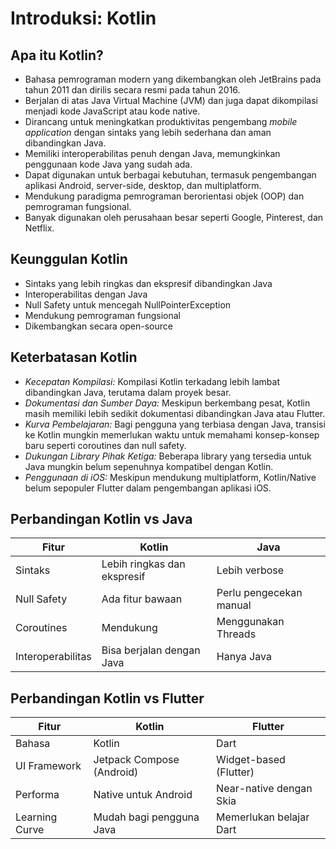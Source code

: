 # Introduksi: Kotlin

## Apa itu Kotlin?
- Bahasa pemrograman modern yang dikembangkan oleh JetBrains pada tahun 2011 dan dirilis secara resmi pada tahun 2016.
- Berjalan di atas Java Virtual Machine (JVM) dan juga dapat dikompilasi menjadi kode JavaScript atau kode native.
- Dirancang untuk meningkatkan produktivitas pengembang _mobile application_ dengan sintaks yang lebih sederhana dan aman dibandingkan Java.
- Memiliki interoperabilitas penuh dengan Java, memungkinkan penggunaan kode Java yang sudah ada.
- Dapat digunakan untuk berbagai kebutuhan, termasuk pengembangan aplikasi Android, server-side, desktop, dan multiplatform.
- Mendukung paradigma pemrograman berorientasi objek (OOP) dan pemrograman fungsional.
- Banyak digunakan oleh perusahaan besar seperti Google, Pinterest, dan Netflix.

## Keunggulan Kotlin
- Sintaks yang lebih ringkas dan ekspresif dibandingkan Java
- Interoperabilitas dengan Java
- Null Safety untuk mencegah NullPointerException
- Mendukung pemrograman fungsional
- Dikembangkan secara open-source

## Keterbatasan Kotlin
- _Kecepatan Kompilasi:_ Kompilasi Kotlin terkadang lebih lambat dibandingkan Java, terutama dalam proyek besar.
- _Dokumentasi dan Sumber Daya:_ Meskipun berkembang pesat, Kotlin masih memiliki lebih sedikit dokumentasi dibandingkan Java atau Flutter.
- _Kurva Pembelajaran:_ Bagi pengguna yang terbiasa dengan Java, transisi ke Kotlin mungkin memerlukan waktu untuk memahami konsep-konsep baru seperti coroutines dan null safety.
- _Dukungan Library Pihak Ketiga:_ Beberapa library yang tersedia untuk Java mungkin belum sepenuhnya kompatibel dengan Kotlin.
- _Penggunaan di iOS:_ Meskipun mendukung multiplatform, Kotlin/Native belum sepopuler Flutter dalam pengembangan aplikasi iOS.

## Perbandingan Kotlin vs Java
Fitur | Kotlin | Java
--- | --- | ---
Sintaks | Lebih ringkas dan ekspresif | Lebih verbose
Null Safety | Ada fitur bawaan | Perlu pengecekan manual
Coroutines | Mendukung | Menggunakan Threads
Interoperabilitas | Bisa berjalan dengan Java | Hanya Java

## Perbandingan Kotlin vs Flutter
Fitur | Kotlin | Flutter
--- | --- | ---
Bahasa | Kotlin | Dart
UI Framework | Jetpack Compose (Android) | Widget-based (Flutter)
Performa | Native untuk Android | Near-native dengan Skia
Learning Curve | Mudah bagi pengguna Java | Memerlukan belajar Dart

